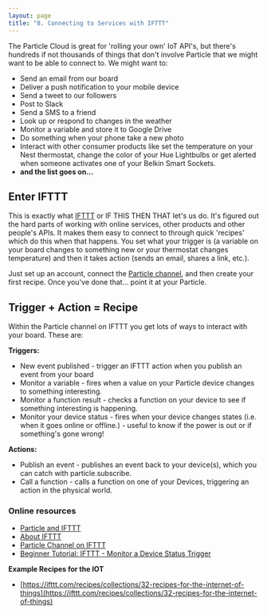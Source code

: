 ```yaml
---
layout: page
title: "8. Connecting to Services with IFTTT"
---
```


The Particle Cloud is great for 'rolling your own' IoT API's, but there's hundreds if not thousands of things that don't involve Particle that we might want to be able to connect to. We might want to: 

* Send an email from our board
* Deliver a push notification to your mobile device
* Send a tweet to our followers 
* Post to Slack
* Send a SMS to a friend
* Look up or respond to changes in the weather
* Monitor a variable and store it to Google Drive
* Do something when your phone take a new photo
* Interact with other consumer products like set the temperature on your Nest thermostat, change the color of your Hue Lightbulbs or get alerted when someone activates one of your Belkin Smart Sockets.
* __and the list goes on...__


## Enter IFTTT

This is exactly what [IFTTT](https://ifttt.com) or IF THIS THEN THAT let's us do. It's figured out the hard parts of working with online services, other products and other people's APIs. It makes them easy to connect to through quick 'recipes' which do this when that happens. You set what your trigger is (a variable on your board changes to something new or your thermostat changes temperature) and then it takes action (sends an email, shares a link, etc.). 

Just set up an account, connect the [Particle channel](https://ifttt.com/particle), and then create your first recipe. Once you've done that... point it at your Particle. 

## Trigger + Action = Recipe

Within the Particle channel on IFTTT you get lots of ways to interact with your board. These are:

__Triggers:__

* New event published - trigger an IFTTT action when you publish an event from your board
* Monitor a variable - fires when a value on your Particle device changes to something interesting. 
* Monitor a function result - checks a function on your device to see if something interesting is happening.
* Monitor your device status -  fires when your device changes states (i.e. when it goes online or offline.) - useful to know if the power is out or if something's gone wrong!

__Actions:__

* Publish an event - publishes an event back to your device(s), which you can catch with particle.subscribe.
* Call a function - calls a function on one of your Devices, triggering an action in the physical world.
	

### Online resources

* [Particle and IFTTT](https://www.particle.io/ifttt)
* [About IFTTT](https://ifttt.com/wtf)
* [Particle Channel on IFTTT](https://docs.particle.io/guide/tools-and-features/ifttt/)
* [Beginner Tutorial: IFTTT - Monitor a Device Status Trigger](https://community.particle.io/t/beginner-tutorial-ifttt-monitor-a-device-status-trigger/9406?redirected=true)

**Example Recipes for the IOT**

* [https://ifttt.com/recipes/collections/32-recipes-for-the-internet-of-things](https://ifttt.com/recipes/collections/32-recipes-for-the-internet-of-things)